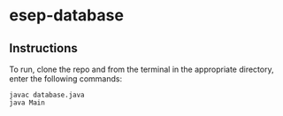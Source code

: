 # esep-database

## Instructions
To run, clone the repo and from the terminal in the appropriate directory, enter the following commands:
```
javac database.java
java Main
```
